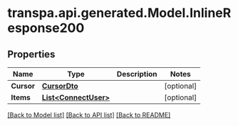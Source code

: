 # transpa.api.generated.Model.InlineResponse200

## Properties

Name | Type | Description | Notes
------------ | ------------- | ------------- | -------------
**Cursor** | [**CursorDto**](CursorDto.md) |  | [optional] 
**Items** | [**List&lt;ConnectUser&gt;**](ConnectUser.md) |  | [optional] 

[[Back to Model list]](../README.md#documentation-for-models) [[Back to API list]](../README.md#documentation-for-api-endpoints) [[Back to README]](../README.md)

